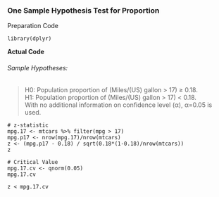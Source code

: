 ### One Sample Hypothesis Test for Proportion
Preparation Code
```
library(dplyr)
```
**Actual Code**
###### Sample Hypotheses:
>H0: Population proportion of (Miles/(US) gallon > 17) ≥ 0.18.</br>
>H1: Population proportion of (Miles/(US) gallon > 17) < 0.18.</br>
> With no additional information on confidence level (α), α=0.05 is used.
```
# z-statistic
mpg.17 <- mtcars %>% filter(mpg > 17)
mpg.p17 <- nrow(mpg.17)/nrow(mtcars)
z <- (mpg.p17 - 0.18) / sqrt(0.18*(1-0.18)/nrow(mtcars))
z

# Critical Value
mpg.17.cv <- qnorm(0.05)
mpg.17.cv

z < mpg.17.cv
```
